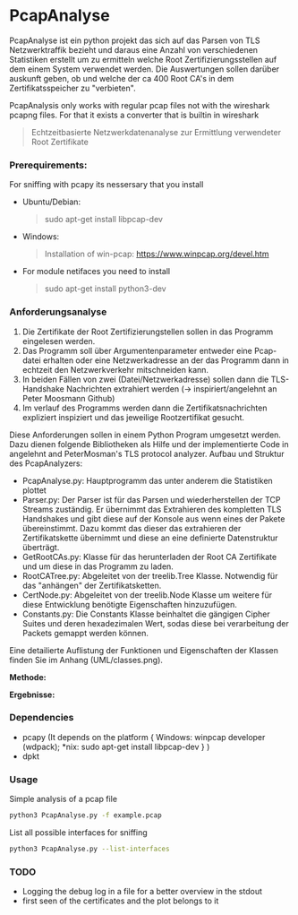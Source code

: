 # PcapAnalyse
PcapAnalyse ist ein python projekt das sich auf das Parsen von TLS Netzwerktraffik bezieht und daraus eine Anzahl von verschiedenen Statistiken erstellt um zu ermitteln welche Root Zertifizierungsstellen auf dem einem System verwendet werden. Die Auswertungen sollen darüber auskunft geben, ob und welche der ca 400 Root CA's in dem Zertifikatsspeicher zu "verbieten".

PcapAnalysis only works with regular pcap files not with the wireshark pcapng files. For that it exists a converter that is builtin in wireshark

> Echtzeitbasierte Netzwerkdatenanalyse zur Ermittlung verwendeter Root Zertifikate

### Prerequirements:
For sniffing with pcapy its nessersary that you install
+ Ubuntu/Debian:
    > sudo apt-get install libpcap-dev
+ Windows:
    > Installation of win-pcap: https://www.winpcap.org/devel.htm
+ For module netifaces you need to install
    > sudo apt-get install python3-dev

### Anforderungsanalyse
1. Die Zertifikate der Root Zertifizierungstellen sollen in das Programm eingelesen werden.
2. Das Programm soll über Argumentenparameter entweder eine Pcap-datei erhalten oder eine Netzwerkadresse an der das Programm dann in echtzeit den Netzwerkverkehr mitschneiden kann.
3. In beiden Fällen von zwei (Datei/Netzwerkadresse) sollen dann die TLS-Handshake Nachrichten extrahiert werden (-> inspiriert/angelehnt an Peter Moosmann Github)
4. Im verlauf des Programms werden dann die Zertifikatsnachrichten expliziert inspiziert und das jeweilige Rootzertifikat gesucht. 

Diese Anforderungen sollen in einem Python Program umgesetzt werden. Dazu dienen folgende Bibliotheken als Hilfe und der implementierte Code in angelehnt and PeterMosman's TLS protocol analyzer. Aufbau und Struktur des PcapAnalyzers:

* PcapAnalyse.py: Hauptprogramm das unter anderem die Statistiken plottet
* Parser.py: Der Parser ist für das Parsen und wiederherstellen der TCP Streams zuständig. Er übernimmt das Extrahieren des kompletten TLS Handshakes und gibt diese auf der Konsole aus wenn eines der Pakete übereinstimmt. Dazu kommt das dieser das extrahieren der Zertifikatskette übernimmt und diese an eine definierte Datenstruktur überträgt.
* GetRootCAs.py: Klasse für das herunterladen der Root CA Zertifikate und um diese in das Programm zu laden. 
* RootCATree.py: Abgeleitet von der treelib.Tree Klasse. Notwendig für das "anhängen" der Zertifikatsketten.
* CertNode.py: Abgeleitet von der treelib.Node Klasse um weitere für diese Entwicklung benötigte Eigenschaften hinzuzufügen.
* Constants.py: Die Constants Klasse beinhaltet die gängigen Cipher Suites und deren hexadezimalen Wert, sodas diese bei verarbeitung der Packets gemappt werden können.

Eine detailierte Auflistung der Funktionen und Eigenschaften der Klassen finden Sie im Anhang (UML/classes.png). 

__Methode:__

__Ergebnisse:__

### Dependencies
* pcapy (It depends on the platform { Windows: winpcap developer (wdpack); *nix: sudo apt-get install libpcap-dev } )
* dpkt

### Usage
Simple analysis of a pcap file
```bash
python3 PcapAnalyse.py -f example.pcap
```
List all possible interfaces for sniffing
```bash
python3 PcapAnalyse.py --list-interfaces
```

### TODO
* Logging the debug log in a file for a better overview in the stdout
* first seen of the certificates and the plot belongs to it
